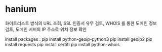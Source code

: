 # hanium

화이트리스트 방식의 URL 조회, SSL 인증서 유무 검토, WHOIS 를 통한 
도메인 정보 검토, 도메인 서버의 IP 주소로 위치 정보 확인


install packages :
pip install python-geoip-python3
pip install geoip2
pip install requests
pip install certifi
pip install python-whois